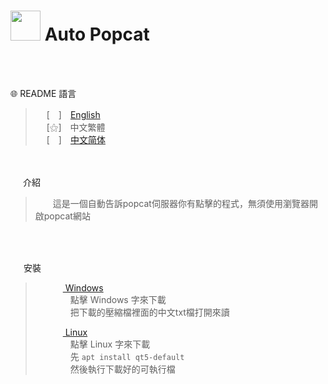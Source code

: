  
# <img src="https://media.discordapp.net/attachments/879008540839256134/998316611134038087/unknown.png" width=48> **Auto Popcat**
<br>
&nbsp;

<br>

🌐 README 語言

>&emsp;&nbsp;[　]　[English](https://github.com/mcg25035/auto-popcat/blob/master/README.md)<br>
>&emsp;&nbsp;[⚝]　中文繁體<br>
>&emsp;&nbsp;[　]　[中文简体](https://github.com/mcg25035/auto-popcat/blob/master/README/README_SC.md)<br>


<br><br>
<img src="https://media.discordapp.net/attachments/763787703958372402/992695856492982352/unknown.png" width=16> 介紹

>&emsp;&emsp;這是一個自動告訴popcat伺服器你有點擊的程式，無須使用瀏覽器開啟popcat網站 

<br><br>

<img src="https://cdn.discordapp.com/attachments/763787703958372402/992716242706255932/unknown.png" width=17> 安裝

>&emsp;&emsp; [ <img src="https://cdn.iconscout.com/icon/free/png-256/windows-221-1175066.png" width=12> Windows](https://github.com/mcg25035/auto-popcat/releases/download/v0.0.2/Windows.pop_cat.zip)<br>
>&emsp;&emsp;&emsp;&emsp;點擊 Windows 字來下載<br>
>&emsp;&emsp;&emsp;&emsp;把下載的壓縮檔裡面的中文txt檔打開來讀
>
>&emsp;&emsp; [ <img src="https://media.discordapp.net/attachments/763787703958372402/992718211399299132/unknown.png" width=12 > Linux](https://github.com/mcg25035/auto-popcat/releases/download/v0.0.2/Linux.x64.pop_cat)<br>
>&emsp;&emsp;&emsp;&emsp;點擊 Linux 字來下載<br>
>&emsp;&emsp;&emsp;&emsp;先 ```apt install qt5-default``` <br>&emsp;&emsp;&emsp;&emsp;然後執行下載好的可執行檔


 
